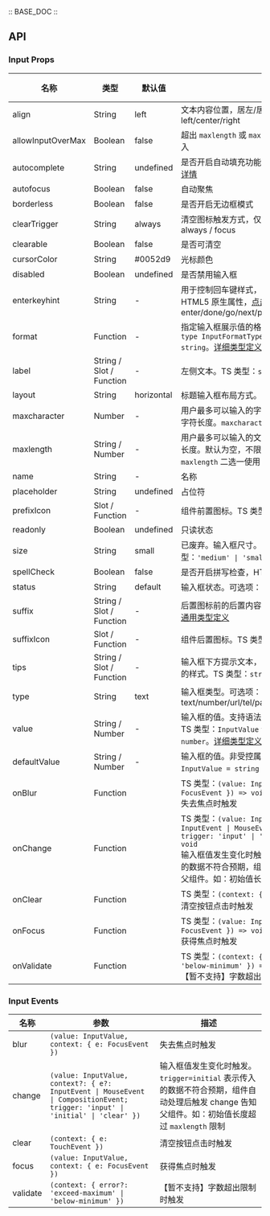 :: BASE_DOC ::

## API

### Input Props

名称 | 类型 | 默认值 | 描述 | 必传
-- | -- | -- | -- | --
align | String | left | 文本内容位置，居左/居中/居右。可选项：left/center/right | N
allowInputOverMax | Boolean | false | 超出 `maxlength` 或 `maxcharacter` 之后是否允许继续输入 | N
autocomplete | String | undefined | 是否开启自动填充功能，HTML5 原生属性，[点击查看详情](https://developer.mozilla.org/en-US/docs/Web/HTML/Attributes/autocomplete) | N
autofocus | Boolean | false | 自动聚焦 | N
borderless | Boolean | false | 是否开启无边框模式 | N
clearTrigger | String | always | 清空图标触发方式，仅在输入框有值时有效。可选项：always / focus | N
clearable | Boolean | false | 是否可清空 | N
cursorColor | String | #0052d9 | 光标颜色 | N
disabled | Boolean | undefined | 是否禁用输入框 | N
enterkeyhint | String | - | 用于控制回车键样式，此 API 仅在部分浏览器支持，HTML5 原生属性，[点击查看详情](https://developer.mozilla.org/en-US/docs/Web/HTML/Global_attributes/enterkeyhint)。可选项：enter/done/go/next/previous/search/send | N
format | Function | - | 指定输入框展示值的格式。TS 类型：`InputFormatType` `type InputFormatType = (value: InputValue) => string`。[详细类型定义](https://github.com/Tencent/tdesign-mobile-vue/tree/develop/src/input/type.ts) | N
label | String / Slot / Function | - | 左侧文本。TS 类型：`string \| TNode`。[通用类型定义](https://github.com/Tencent/tdesign-mobile-vue/blob/develop/src/common.ts) | N
layout | String | horizontal | 标题输入框布局方式。可选项：vertical/horizontal | N
maxcharacter | Number | - | 用户最多可以输入的字符个数，一个中文汉字表示两个字符长度。`maxcharacter` 和 `maxlength` 二选一使用 | N
maxlength | String / Number | - | 用户最多可以输入的文本长度，一个中文等于一个计数长度。默认为空，不限制输入长度。`maxcharacter` 和 `maxlength` 二选一使用 | N
name | String | - | 名称 | N
placeholder | String | undefined | 占位符 | N
prefixIcon | Slot / Function | - | 组件前置图标。TS 类型：`TNode`。[通用类型定义](https://github.com/Tencent/tdesign-mobile-vue/blob/develop/src/common.ts) | N
readonly | Boolean | undefined | 只读状态 | N
size | String | small | 已废弃。输入框尺寸。可选项：small/medium。TS 类型：`'medium' \| 'small'` | N
spellCheck | Boolean | false | 是否开启拼写检查，HTML5 原生属性，[点击查看详情](https://developer.mozilla.org/en-US/docs/Web/HTML/Attributes/spellcheck) | N
status | String | default | 输入框状态。可选项：default/success/warning/error | N
suffix | String / Slot / Function | - | 后置图标前的后置内容。TS 类型：`string \| TNode`。[通用类型定义](https://github.com/Tencent/tdesign-mobile-vue/blob/develop/src/common.ts) | N
suffixIcon | Slot / Function | - | 组件后置图标。TS 类型：`TNode`。[通用类型定义](https://github.com/Tencent/tdesign-mobile-vue/blob/develop/src/common.ts) | N
tips | String / Slot / Function | - | 输入框下方提示文本，会根据不同的 `status` 呈现不同的样式。TS 类型：`string \| TNode`。[通用类型定义](https://github.com/Tencent/tdesign-mobile-vue/blob/develop/src/common.ts) | N
type | String | text | 输入框类型。可选项：text/number/url/tel/password/search/submit/hidden | N
value | String / Number | - | 输入框的值。支持语法糖 `v-model` 或 `v-model:value`。TS 类型：`InputValue` `type InputValue = string \| number`。[详细类型定义](https://github.com/Tencent/tdesign-mobile-vue/tree/develop/src/input/type.ts) | N
defaultValue | String / Number | - | 输入框的值。非受控属性。TS 类型：`InputValue` `type InputValue = string \| number`。[详细类型定义](https://github.com/Tencent/tdesign-mobile-vue/tree/develop/src/input/type.ts) | N
onBlur | Function |  | TS 类型：`(value: InputValue, context: { e: FocusEvent }) => void`<br/>失去焦点时触发 | N
onChange | Function |  | TS 类型：`(value: InputValue, context?: { e?: InputEvent \| MouseEvent \| CompositionEvent; trigger: 'input' \| 'initial' \| 'clear' }) => void`<br/>输入框值发生变化时触发。`trigger=initial` 表示传入的数据不符合预期，组件自动处理后触发 change 告知父组件。如：初始值长度超过 `maxlength` 限制 | N
onClear | Function |  | TS 类型：`(context: { e: TouchEvent }) => void`<br/>清空按钮点击时触发 | N
onFocus | Function |  | TS 类型：`(value: InputValue, context: { e: FocusEvent }) => void`<br/>获得焦点时触发 | N
onValidate | Function |  | TS 类型：`(context: { error?: 'exceed-maximum' \| 'below-minimum' }) => void`<br/>【暂不支持】字数超出限制时触发 | N

### Input Events

名称 | 参数 | 描述
-- | -- | --
blur | `(value: InputValue, context: { e: FocusEvent })` | 失去焦点时触发
change | `(value: InputValue, context?: { e?: InputEvent \| MouseEvent \| CompositionEvent; trigger: 'input' \| 'initial' \| 'clear' })` | 输入框值发生变化时触发。`trigger=initial` 表示传入的数据不符合预期，组件自动处理后触发 change 告知父组件。如：初始值长度超过 `maxlength` 限制
clear | `(context: { e: TouchEvent })` | 清空按钮点击时触发
focus | `(value: InputValue, context: { e: FocusEvent })` | 获得焦点时触发
validate | `(context: { error?: 'exceed-maximum' \| 'below-minimum' })` | 【暂不支持】字数超出限制时触发

